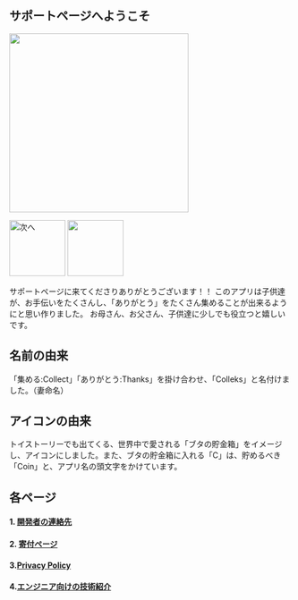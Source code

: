 ## サポートページへようこそ
<img src="{{site.baseurl}}/assets/splash.png" width="320px">


<a href="https://itunes.apple.com/jp/app/id1497708820?mt=8"><img src="{{site.baseurl}}/assets/appstore.png" width="100px"  alt="次へ"></a>
<img src="{{site.baseurl}}/assets/appstore.png" width="100px">
 
サポートページに来てくださりありがとうございます！！
このアプリは子供達が、お手伝いをたくさんし、「ありがとう」をたくさん集めることが出来るようにと思い作りました。
お母さん、お父さん、子供達に少しでも役立つと嬉しいです。

## 名前の由来
「集める:Collect」「ありがとう:Thanks」を掛け合わせ、「Colleks」と名付けました。（妻命名）
　
## アイコンの由来
トイストーリーでも出てくる、世界中で愛される「ブタの貯金箱」をイメージし、アイコンにしました。また、ブタの貯金箱に入れる「C」は、貯めるべき「Coin」と、アプリ名の頭文字をかけています。

## 各ページ
 
#### 1. [開発者の連絡先](contact)
  
#### 2. [寄付ページ](donation)
  
#### 3.[Privacy Policy](privacy-policy-en)
 
#### 4.[エンジニア向けの技術紹介](https://github.com/kazumaz/colleks)
 

